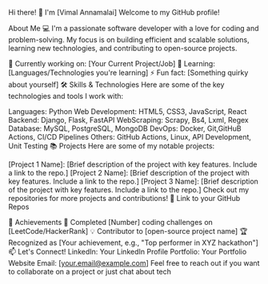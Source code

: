 Hi there! 👋 I'm [Vimal Annamalai]
Welcome to my GitHub profile!

About Me 💻
I'm a passionate software developer with a love for coding and problem-solving. My focus is on building efficient and scalable solutions, learning new technologies, and contributing to open-source projects.

🔭 Currently working on: [Your Current Project/Job]
🌱 Learning: [Languages/Technologies you're learning]
⚡ Fun fact: [Something quirky about yourself]
🛠️ Skills & Technologies
Here are some of the key technologies and tools I work with:

Languages: Python
Web Development: HTML5, CSS3, JavaScript, React
Backend: Django, Flask, FastAPI
WebScraping: Scrapy, Bs4, Lxml, Regex
Database: MySQL, PostgreSQL, MongoDB
DevOps: Docker, Git,GitHuB Actions,  CI/CD Pipelines
Others: GitHub Actions, Linux, API Development, Unit Testing
📚 Projects
Here are some of my notable projects:

[Project 1 Name]: [Brief description of the project with key features. Include a link to the repo.]
[Project 2 Name]: [Brief description of the project with key features. Include a link to the repo.]
[Project 3 Name]: [Brief description of the project with key features. Include a link to the repo.]
Check out my repositories for more projects and contributions! 🔗 Link to your GitHub Repos

🌟 Achievements
🎯 Completed [Number] coding challenges on [LeetCode/HackerRank]
💡 Contributor to [open-source project name]
🏆 Recognized as [Your achievement, e.g., "Top performer in XYZ hackathon"]
📫 Let's Connect!
LinkedIn: Your LinkedIn Profile
Portfolio: Your Portfolio Website
Email: [your.email@example.com]
Feel free to reach out if you want to collaborate on a project or just chat about tech
